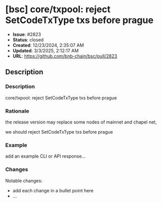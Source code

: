 # [bsc] core/txpool: reject SetCodeTxType txs before prague

- **Issue**: #2823
- **Status**: closed
- **Created**: 12/23/2024, 2:35:07 AM
- **Updated**: 3/3/2025, 2:12:17 AM
- **URL**: https://github.com/bnb-chain/bsc/pull/2823

## Description

### Description

core/txpool: reject SetCodeTxType txs before prague

### Rationale

the release version may replace some nodes of mainnet and chapel net,

we should reject SetCodeTxType txs before prague

### Example

add an example CLI or API response...

### Changes

Notable changes: 
* add each change in a bullet point here
* ...
